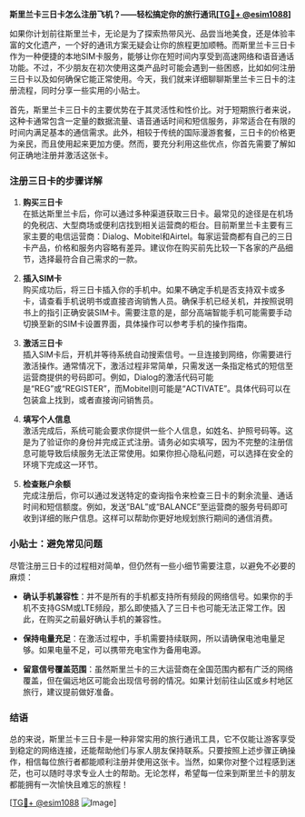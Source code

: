 **斯里兰卡三日卡怎么注册飞机？——轻松搞定你的旅行通讯[[TG💪+ @esim1088](https://t.me/s/esim1088)]**

如果你计划前往斯里兰卡，无论是为了探索热带风光、品尝当地美食，还是体验丰富的文化遗产，一个好的通讯方案无疑会让你的旅程更加顺畅。而斯里兰卡三日卡作为一种便捷的本地SIM卡服务，能够让你在短时间内享受到高速网络和语音通话功能。不过，不少朋友在初次使用这类产品时可能会遇到一些困惑，比如如何注册三日卡以及如何确保它能正常使用。今天，我们就来详细聊聊斯里兰卡三日卡的注册流程，同时分享一些实用的小贴士。

首先，斯里兰卡三日卡的主要优势在于其灵活性和性价比。对于短期旅行者来说，这种卡通常包含一定量的数据流量、语音通话时间和短信服务，非常适合在有限的时间内满足基本的通信需求。此外，相较于传统的国际漫游套餐，三日卡的价格更为亲民，而且使用起来更加方便。然而，要充分利用这些优点，你首先需要了解如何正确地注册并激活这张卡。

### 注册三日卡的步骤详解

1. **购买三日卡**  
   在抵达斯里兰卡后，你可以通过多种渠道获取三日卡。最常见的途径是在机场的免税店、大型商场或便利店找到相关运营商的柜台。目前斯里兰卡主要有三家主要的电信运营商：Dialog、Mobitel和Airtel。每家运营商都有自己的三日卡产品，价格和服务内容略有差异。建议你在购买前先比较一下各家的产品细节，选择最符合自己需求的一款。

2. **插入SIM卡**  
   购买成功后，将三日卡插入你的手机中。如果不确定手机是否支持双卡或多卡，请查看手机说明书或直接咨询销售人员。确保手机已经关机，并按照说明书上的指引正确安装SIM卡。需要注意的是，部分高端智能手机可能需要手动切换至新的SIM卡设置界面，具体操作可以参考手机的操作指南。

3. **激活三日卡**  
   插入SIM卡后，开机并等待系统自动搜索信号。一旦连接到网络，你需要进行激活操作。通常情况下，激活过程非常简单，只需发送一条指定格式的短信至运营商提供的号码即可。例如，Dialog的激活代码可能是“REG”或“REGISTER”，而Mobitel则可能是“ACTIVATE”。具体代码可以在包装盒上找到，或者直接询问销售员。

4. **填写个人信息**  
   激活完成后，系统可能会要求你提供一些个人信息，如姓名、护照号码等。这是为了验证你的身份并完成正式注册。请务必如实填写，因为不完整的注册信息可能导致后续服务无法正常使用。如果你担心隐私问题，可以选择在安全的环境下完成这一环节。

5. **检查账户余额**  
   完成注册后，你可以通过发送特定的查询指令来检查三日卡的剩余流量、通话时间和短信额度。例如，发送“BAL”或“BALANCE”至运营商的服务号码即可收到详细的账户信息。这样可以帮助你更好地规划旅行期间的通信消费。

### 小贴士：避免常见问题

尽管注册三日卡的过程相对简单，但仍然有一些小细节需要注意，以避免不必要的麻烦：

- **确认手机兼容性**：并不是所有的手机都支持所有频段的网络信号。如果你的手机不支持GSM或LTE频段，那么即使插入了三日卡也可能无法正常工作。因此，在购买之前最好确认手机的兼容性。
  
- **保持电量充足**：在激活过程中，手机需要持续联网，所以请确保电池电量足够。如果电量不足，可以携带充电宝作为备用电源。

- **留意信号覆盖范围**：虽然斯里兰卡的三大运营商在全国范围内都有广泛的网络覆盖，但在偏远地区可能会出现信号弱的情况。如果计划前往山区或乡村地区旅行，建议提前做好准备。

### 结语

总的来说，斯里兰卡三日卡是一种非常实用的旅行通讯工具，它不仅能让游客享受到稳定的网络连接，还能帮助他们与家人朋友保持联系。只要按照上述步骤正确操作，相信每位旅行者都能顺利注册并使用这张卡。当然，如果你对整个过程感到迷茫，也可以随时寻求专业人士的帮助。无论怎样，希望每一位来到斯里兰卡的朋友都能拥有一次愉快且难忘的旅程！

[[TG💪+ @esim1088](https://t.me/s/esim1088) ![Image](https://i.postimg.cc/4NQfJmqS/Snipaste-2025-05-13-00-14-12.png)]